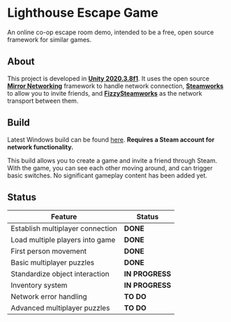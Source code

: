# Lighthouse Escape Game
An online co-op escape room demo, intended to be a free, open source framework for similar games.

## About

This project is developed in [**Unity 2020.3.8f1**](https://unity3d.com/unity/whats-new/2020.3.8). It uses the open source [**Mirror Networking**](https://mirror-networking.com/) framework to handle network connection, [**Steamworks**](https://partner.steamgames.com/) to allow you to invite friends, and [**FizzySteamworks**](https://github.com/Chykary/FizzySteamworks) as the network transport between them.

## Build

Latest Windows build can be found [here](https://github.com/Stephen-Muehlenberg/Lighthouse-Escape-Game/blob/master/Latest%20Build/Lighthouse%20Escape%20Room%20v0.2.0.7z). **Requires a Steam account for network functionality.**

This build allows you to create a game and invite a friend through Steam. With the game, you can see each other moving around, and can trigger basic switches. No significant gameplay content has been added yet.

## Status
|Feature|Status|
|-|-|
|Establish multiplayer connection|**DONE**|
|Load multiple players into game|**DONE**|
|First person movement|**DONE**|
|Basic multiplayer puzzles|**DONE**|
|Standardize object interaction|**IN PROGRESS**|
|Inventory system|**IN PROGRESS**|
|Network error handling|**TO DO**|
|Advanced multiplayer puzzles|**TO DO**|
